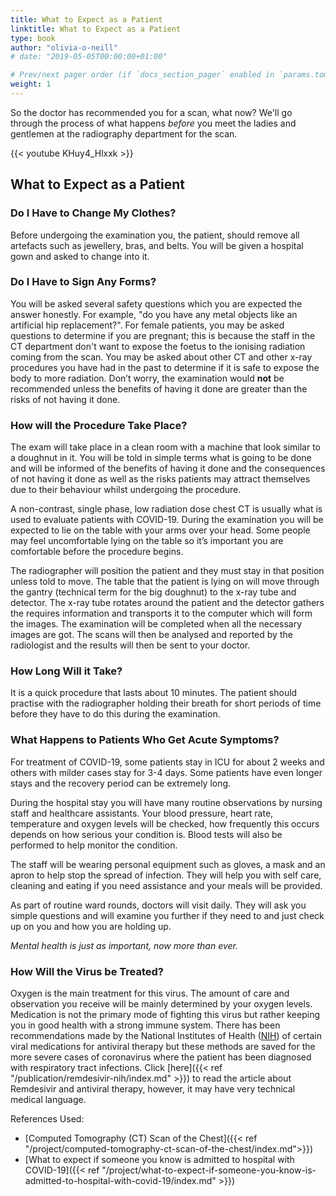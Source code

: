 ```yaml
---
title: What to Expect as a Patient
linktitle: What to Expect as a Patient
type: book
author: "olivia-o-neill"
# date: "2019-05-05T00:00:00+01:00"

# Prev/next pager order (if `docs_section_pager` enabled in `params.toml`)
weight: 1
---
```


So the doctor has recommended you for a scan, what now? We'll go through the process of what happens _before_ you meet the ladies and gentlemen at the radiography department for the scan.

{{< youtube KHuy4_Hlxxk >}}

## What to Expect as a Patient

### Do I Have to Change My Clothes?

Before undergoing the examination you, the patient, should remove all artefacts such as jewellery, bras, and belts. You will be given a hospital gown and asked to change into it. 

### Do I Have to Sign Any Forms?

You will be asked several safety questions which you are expected the answer honestly. For example, "do you have any metal objects like an artificial hip replacement?". For female patients, you may be asked questions to determine if you are pregnant; this is because the staff in the CT department don't want to expose the foetus to the ionising radiation coming from the scan. You may be asked about other CT and other x-ray procedures you have had in the past to determine if it is safe to expose the body to more radiation. Don’t worry, the examination would **not** be recommended unless the benefits of having it done are greater than the risks of not having it done.

### How will the Procedure Take Place?

The exam will take place in a clean room with a machine that look similar to a doughnut in it. You will be told in simple terms what is going to be done and will be informed of the benefits of having it done and the consequences of not having it done as well as the risks patients may attract themselves due to their behaviour whilst undergoing the procedure. 

A non-contrast, single phase, low radiation dose chest CT is usually what is used to evaluate patients with COVID-19. During the examination you will be expected to lie on the table with your arms over your head. Some people may feel uncomfortable lying on the table so it’s important you are comfortable before the procedure begins. 

The radiographer will position the patient and they must stay in that position unless told to move.  The table that the patient is lying on will move through the gantry (technical term for the big doughnut) to the x-ray tube and detector. The x-ray tube rotates around the patient and the detector gathers the requires information and transports it to the computer which will form the images. The examination will be completed when all the necessary images are got. The scans will then be analysed and reported by the radiologist and the results will then be sent to your doctor.

### How Long Will it Take?

It is a quick procedure that lasts about 10 minutes. The patient should practise with the radiographer holding their breath for short periods of time before they have to do this during the examination.

### What Happens to Patients Who Get Acute Symptoms?

For treatment of COVID-19, some patients stay in ICU for about 2 weeks and others with milder cases stay for 3-4 days. Some patients have even longer stays and the recovery period can be extremely long. 

During the hospital stay you will have many routine observations by nursing staff and healthcare assistants. Your blood pressure, heart rate, temperature and oxygen levels will be checked, how frequently this occurs depends on how serious your condition is. Blood tests will also be performed to help monitor the condition.

The staff will be wearing personal equipment such as gloves, a mask and an apron to help stop the spread of infection. They will help you with self care, cleaning and eating if you need assistance and your meals will be provided. 

As part of routine ward rounds, doctors will visit daily. They will ask you simple questions and will examine you further if they need to and just check up on you and how you are holding up. 

_Mental health is just as important, now more than ever._

### How Will the Virus be Treated?

Oxygen is the main treatment for this virus. The amount of care and observation you receive will be mainly determined by your oxygen levels. Medication is not the primary mode of fighting this virus but rather keeping you in good health with a strong immune system. There has been recommendations made by the National Institutes of Health ([NIH](https://www.nih.gov/)) of certain viral medications for antiviral therapy but these methods are saved for the more severe cases of coronavirus where the patient has been diagnosed with respiratory tract infections. Click [here]({{< ref "/publication/remdesivir-nih/index.md" >}}) to read the article about Remdesivir and antiviral therapy, however, it may have very technical medical language.

References Used:

* [Computed Tomography (CT) Scan of the Chest]({{< ref "/project/computed-tomography-ct-scan-of-the-chest/index.md">}})
* [What to expect if someone you know is admitted to hospital with COVID-19]({{< ref "/project/what-to-expect-if-someone-you-know-is-admitted-to-hospital-with-covid-19/index.md" >}})
